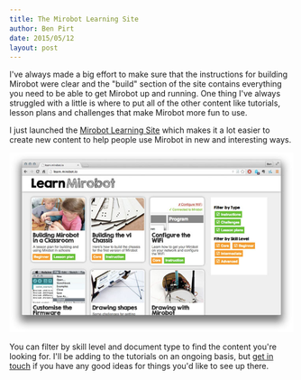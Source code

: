 ```yaml
---
title: The Mirobot Learning Site
author: Ben Pirt
date: 2015/05/12
layout: post
---
```


I've always made a big effort to make sure that the instructions for building Mirobot were clear and the "build" section of the site contains everything you need to be able to get Mirobot up and running. One thing I've always struggled with a little is where to put all of the other content like tutorials, lesson plans and challenges that make Mirobot more fun to use.

I just launched the [Mirobot Learning Site](http://learn.mirobot.io) which makes it a lot easier to create new content to help people use Mirobot in new and interesting ways.

[![Mirobot Learning Site](/assets/blog/learning-site/screenshot.jpg)](http://learn.mirobot.io)

You can filter by skill level and document type to find the content you're looking for. I'll be adding to the tutorials on an ongoing basis, but [get in touch](/contact/) if you have any good ideas for things you'd like to see up there.